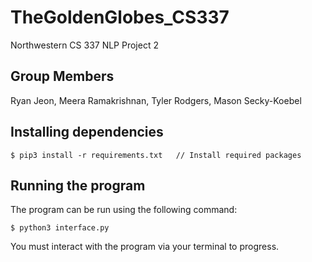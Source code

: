 # TheGoldenGlobes_CS337
Northwestern CS 337 NLP Project 2

## Group Members
Ryan Jeon, Meera Ramakrishnan, Tyler Rodgers, Mason Secky-Koebel 

## Installing dependencies
```
$ pip3 install -r requirements.txt   // Install required packages
```

## Running the program
The program can be run using the following command:
```
$ python3 interface.py
```
You must interact with the program via your terminal to progress.
